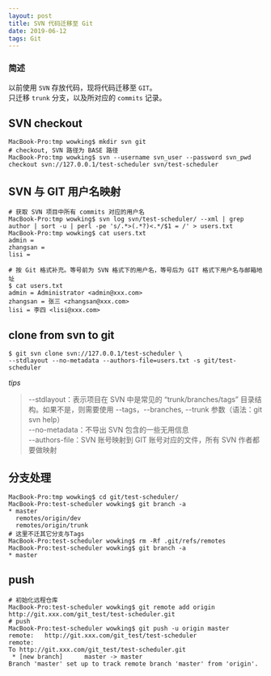 ```yaml
---
layout: post
title: SVN 代码迁移至 Git
date: 2019-06-12
tags: Git
---
```


### 简述
以前使用 `SVN` 存放代码，现将代码迁移至 `GIT`。  
只迁移 `trunk` 分支，以及所对应的 `commits` 记录。   

## SVN checkout
```shell
MacBook-Pro:tmp wowking$ mkdir svn git
# checkout, SVN 路径为 BASE 路径
MacBook-Pro:tmp wowking$ svn --username svn_user --password svn_pwd checkout svn://127.0.0.1/test-scheduler svn/test-scheduler
```

## SVN 与 GIT 用户名映射
```shell
# 获取 SVN 项目中所有 commits 对应的用户名
MacBook-Pro:tmp wowking$ svn log svn/test-scheduler/ --xml | grep author | sort -u | perl -pe 's/.*>(.*?)<.*/$1 = /' > users.txt
MacBook-Pro:tmp wowking$ cat users.txt
admin =
zhangsan =
lisi =

# 按 Git 格式补充。等号前为 SVN 格式下的用户名，等号后为 GIT 格式下用户名与邮箱地址
$ cat users.txt
admin = Administrator <admin@xxx.com>
zhangsan = 张三 <zhangsan@xxx.com>
lisi = 李四 <lisi@xxx.com>
```

## clone from svn to git
```shell
$ git svn clone svn://127.0.0.1/test-scheduler \
--stdlayout --no-metadata --authors-file=users.txt -s git/test-scheduler
```
*tips*
> --stdlayout：表示项目在 SVN 中是常见的 “trunk/branches/tags” 目录结构。如果不是，则需要使用 --tags，--branches, --trunk 参数（语法：git svn help）  
> --no-metadata：不导出 SVN 包含的一些无用信息  
> --authors-file：SVN 账号映射到 GIT 账号对应的文件，所有 SVN 作者都要做映射  

## 分支处理  
```shell
MacBook-Pro:tmp wowking$ cd git/test-scheduler/
MacBook-Pro:test-scheduler wowking$ git branch -a
* master
  remotes/origin/dev
  remotes/origin/trunk
# 这里不迁其它分支与Tags
MacBook-Pro:test-scheduler wowking$ rm -Rf .git/refs/remotes
MacBook-Pro:test-scheduler wowking$ git branch -a
* master
```

## push
```shell
# 初始化远程仓库
MacBook-Pro:test-scheduler wowking$ git remote add origin http://git.xxx.com/git_test/test-scheduler.git
# push
MacBook-Pro:test-scheduler wowking$ git push -u origin master
remote:   http://git.xxx.com/git_test/test-scheduler
remote:
To http://git.xxx.com/git_test/test-scheduler.git
 * [new branch]      master -> master
Branch 'master' set up to track remote branch 'master' from 'origin'.
```




